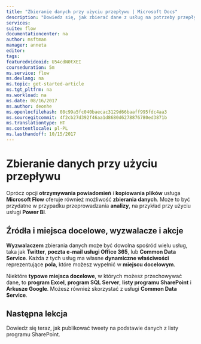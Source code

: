 ```yaml
---
title: "Zbieranie danych przy użyciu przepływu | Microsoft Docs"
description: "Dowiedz się, jak zbierać dane z usług na potrzeby przepływów przy użyciu usługi Microsoft Flow."
services: 
suite: flow
documentationcenter: na
author: msftman
manager: anneta
editor: 
tags: 
featuredvideoid: U54cdN0tXEI
courseduration: 5m
ms.service: flow
ms.devlang: na
ms.topic: get-started-article
ms.tgt_pltfrm: na
ms.workload: na
ms.date: 08/16/2017
ms.author: deonhe
ms.openlocfilehash: 08c99a5fc040baecac3129d66baaff995fdc4aa3
ms.sourcegitcommit: 4f2cb27d392f46aa1d8680d6278876780ed3871b
ms.translationtype: HT
ms.contentlocale: pl-PL
ms.lasthandoff: 10/15/2017
---
```

# <a name="collect-data-in-a-flow"></a>Zbieranie danych przy użyciu przepływu
Oprócz opcji **otrzymywania powiadomień** i **kopiowania plików** usługa **Microsoft Flow** oferuje również możliwość **zbierania danych**.  Może to być przydatne w przypadku przeprowadzania **analizy**, na przykład przy użyciu usługi **Power BI**.  

## <a name="sources-and-destinations-triggers-and-actions"></a>Źródła i miejsca docelowe, wyzwalacze i akcje
**Wyzwalaczem** zbierania danych może być dowolna spośród wielu usług, taka jak **Twitter**, **poczta e-mail usługi Office 365**, lub **Common Data Service**.  Każda z tych usług ma własne **dynamiczne właściwości** reprezentujące **pola**, które możesz wypełnić w **miejscu docelowym**.

Niektóre **typowe miejsca docelowe**, w których możesz przechowywać dane, to **program Excel**, **program SQL Server**, **listy programu SharePoint** i **Arkusze Google**.  Możesz również skorzystać z usługi **Common Data Service**.

## <a name="next-lesson"></a>Następna lekcja
Dowiedz się teraz, jak publikować tweety na podstawie danych z listy programu SharePoint. 

